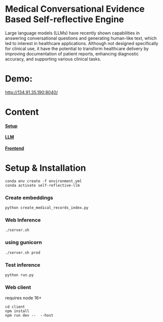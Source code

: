 # Medical Conversational Evidence Based Self-reflective Engine


Large language models (LLMs) have recently shown capabilities in answering conversational questions and generating human-like text, which led to interest in healthcare applications. Although not designed specifically for clinical use, it have the potential to transform healthcare delivery by improving documentation of patient reports, enhancing diagnostic accuracy, and supporting various clinical tasks.

# Demo:
http://134.91.35.190:8040/


# Content
#### [Setup](#setup)
#### [LLM](https://github.com/HlaHusain/Medical-Conversational-LLM/tree/main/lm#readme)
#### [Frontend](https://github.com/HlaHusain/Medical-Conversational-LLM/tree/main/client#readme)

# Setup & Installation

```
conda env create -f environment.yml
conda activate self-reflective-llm
```

### Create embeddings
```
python create_medical_records_index.py
```

### Web Inference
```
./server.sh
```
### using gunicorn
```
./server.sh prod
```

### Test inference
```
python run.py
```

### Web client
requires node 16+
```
cd client
npm install
npm run dev --  --host
```

